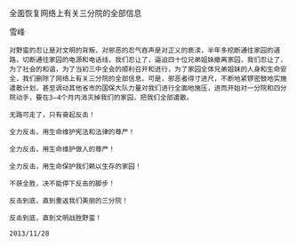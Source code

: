 全面恢复网络上有关三分院的全部信息

雪峰


    对野蛮的忍让是对文明的背叛，对邪恶的忍气吞声是对正义的亵渎，半年多挖断通往家园的道路，切断通往家园的电源和电话线，我们忍让了，逼迫四十位兄弟姐妹撤离家园，我们忍让了，为了社会的和谐，为了当初三中全会的顺利召开和进行，为了家园全体兄弟姐妹的人身和生命安全，我们删除了网络上有关三分院的全部信息，可是，邪恶者得寸进尺，不断地紧锣密鼓地实施遣散计划，甚至调动其他省市的国保大队力量对我们进行全面地施压，进而开始对一分院和四分院动手，要在3—4个月内消灭掉我们的家园，把我们全部遣散。

    无路可走了，只有奋起反击！

    全力反击，用生命维护宪法和法律的尊严！

    全力反击，用生命维护做人的尊严！

    全力反击，用生命保护我们赖以生存的家园！

    不获全胜，决不能停下反击的脚步！

    反击到底，直到重返我们美丽的三分院！

    反击到底，直到文明战胜野蛮！

    2013/11/28 



